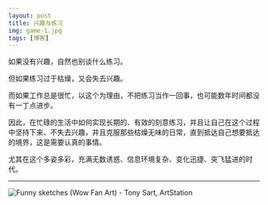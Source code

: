 ```yaml
---
layout: post
title: 兴趣与练习
img: game-1.jpg
tags: [博客]
---
```


如果没有兴趣，自然也别谈什么练习。

但如果练习过于枯燥，又会失去兴趣。

而如果工作总是很忙，以这个为理由，不把练习当作一回事，也可能数年时间都没有一丁点进步。

因此，在忙碌的生活中如何实现长期的、有效的刻意练习，并且让自己在这个过程中坚持下来、不失去兴趣，并且克服那些枯燥无味的日常，直到抵达自己想要抵达的境界，这是需要认真的事情。

尤其在这个多姿多彩，充满无数诱惑、信息环境复杂、变化迅捷、突飞猛进的时代。

--------------------------------------

![Funny sketches (Wow Fan Art) - Tony Sart, ArtStation](https://cdna.artstation.com/p/assets/images/images/009/095/628/4k/tony-sart-uter-01.jpg?1517121151 "Funny sketches (Wow Fan Art) - Tony Sart, ArtStation")
